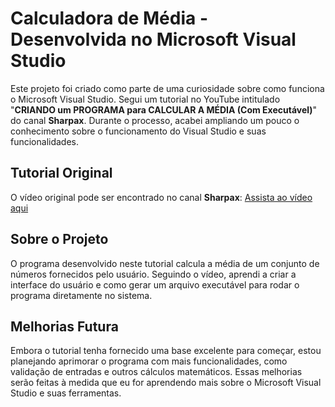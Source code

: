 # Calculadora de Média - Desenvolvida no Microsoft Visual Studio

Este projeto foi criado como parte de uma curiosidade sobre como funciona o Microsoft Visual Studio. Segui um tutorial no YouTube intitulado "**CRIANDO um PROGRAMA para CALCULAR A MÉDIA (Com Executável)**" do canal **Sharpax**. Durante o processo, acabei ampliando um pouco o conhecimento sobre o funcionamento do Visual Studio e suas funcionalidades.

## Tutorial Original

O vídeo original pode ser encontrado no canal **Sharpax**:
[Assista ao vídeo aqui](https://www.youtube.com/watch?v=h66niQoigF4)

## Sobre o Projeto

O programa desenvolvido neste tutorial calcula a média de um conjunto de números fornecidos pelo usuário. Seguindo o vídeo, aprendi a criar a interface do usuário e como gerar um arquivo executável para rodar o programa diretamente no sistema.

## Melhorias Futura

Embora o tutorial tenha fornecido uma base excelente para começar, estou planejando aprimorar o programa com mais funcionalidades, como validação de entradas e outros cálculos matemáticos. Essas melhorias serão feitas à medida que eu for aprendendo mais sobre o Microsoft Visual Studio e suas ferramentas.
